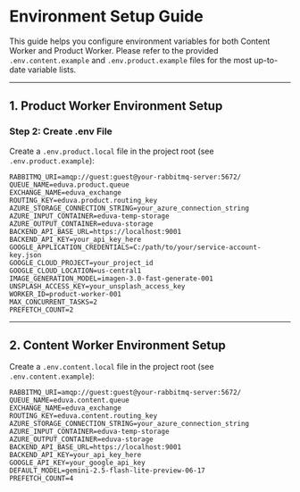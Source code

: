 # Environment Setup Guide

This guide helps you configure environment variables for both Content Worker and Product Worker. Please refer to the provided `.env.content.example` and `.env.product.example` files for the most up-to-date variable lists.

---

## 1. Product Worker Environment Setup

### Step 2: Create .env File

Create a `.env.product.local` file in the project root (see `.env.product.example`):

```env
RABBITMQ_URI=amqp://guest:guest@your-rabbitmq-server:5672/
QUEUE_NAME=eduva.product.queue
EXCHANGE_NAME=eduva_exchange
ROUTING_KEY=eduva.product.routing_key
AZURE_STORAGE_CONNECTION_STRING=your_azure_connection_string
AZURE_INPUT_CONTAINER=eduva-temp-storage
AZURE_OUTPUT_CONTAINER=eduva-storage
BACKEND_API_BASE_URL=https://localhost:9001
BACKEND_API_KEY=your_api_key_here
GOOGLE_APPLICATION_CREDENTIALS=C:/path/to/your/service-account-key.json
GOOGLE_CLOUD_PROJECT=your_project_id
GOOGLE_CLOUD_LOCATION=us-central1
IMAGE_GENERATION_MODEL=imagen-3.0-fast-generate-001
UNSPLASH_ACCESS_KEY=your_unsplash_access_key
WORKER_ID=product-worker-001
MAX_CONCURRENT_TASKS=2
PREFETCH_COUNT=2
```

---

## 2. Content Worker Environment Setup

Create a `.env.content.local` file in the project root (see `.env.content.example`):

```env
RABBITMQ_URI=amqp://guest:guest@your-rabbitmq-server:5672/
QUEUE_NAME=eduva.content.queue
EXCHANGE_NAME=eduva_exchange
ROUTING_KEY=eduva.content.routing_key
AZURE_STORAGE_CONNECTION_STRING=your_azure_connection_string
AZURE_INPUT_CONTAINER=eduva-temp-storage
AZURE_OUTPUT_CONTAINER=eduva-storage
BACKEND_API_BASE_URL=https://localhost:9001
BACKEND_API_KEY=your_api_key_here
GOOGLE_API_KEY=your_google_api_key
DEFAULT_MODEL=gemini-2.5-flash-lite-preview-06-17
PREFETCH_COUNT=4
```
